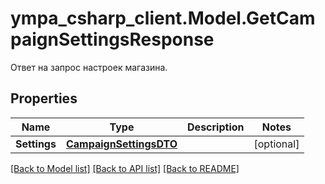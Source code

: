 # ympa_csharp_client.Model.GetCampaignSettingsResponse
Ответ на запрос настроек магазина.

## Properties

Name | Type | Description | Notes
------------ | ------------- | ------------- | -------------
**Settings** | [**CampaignSettingsDTO**](CampaignSettingsDTO.md) |  | [optional] 

[[Back to Model list]](../README.md#documentation-for-models) [[Back to API list]](../README.md#documentation-for-api-endpoints) [[Back to README]](../README.md)

